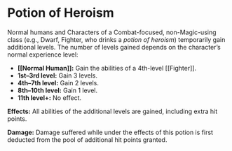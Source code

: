 # Potion of Heroism

Normal humans and Characters of a Combat-focused, non-Magic-using class (e.g., Dwarf, Fighter, who drinks a *potion of heroism*) temporarily gain additional levels. The number of levels gained depends on the character’s normal experience level:

- **[[Normal Human]]:** Gain the abilities of a 4th-level [[Fighter]].
- **1st–3rd level:** Gain 3 levels.
- **4th–7th level:** Gain 2 levels.
- **8th–10th level:** Gain 1 level.
- **11th level+:** No effect.

**Effects:** All abilities of the additional levels are gained, including extra hit points.

**Damage:** Damage suffered while under the effects of this potion is first deducted from the pool of additional hit points granted.